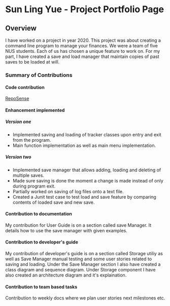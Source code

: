# Sun Ling Yue - Project Portfolio Page

## Overview
I have worked on a project in year 2020. This project was about creating a command line program to manage
your finances. We were a team of five NUS students. Each of us has chosen a unique feature to work on. For my
part, I have created a save and load manager that maintain copies of past saves to be loaded at will.

### Summary of Contributions
#### Code contribution
[RepoSense](https://nus-cs2113-ay2021s1.github.io/tp-dashboard/#breakdown=true&search=feudalord&sort=groupTitle&sortWithin=title&since=2020-09-27&timeframe=commit&mergegroup=&groupSelect=groupByRepos&checkedFileTypes=docs~functional-code~test-code~other&tabOpen=true&tabType=authorship&tabAuthor=Feudalord&tabRepo=AY2021S1-CS2113-T16-1%2Ftp%5Bmaster%5D&authorshipIsMergeGroup=false&authorshipFileTypes=docs~functional-code~test-code)
#### Enhancement implemented

##### Version one
- Implemented saving and loading of tracker classes upon entry and exit from the program.
- Main function implementation as well as main menu implementation.
##### Version two
- Implemented save manager that allows adding, loading and deleting of multiple saves.
- Made sure saving is done the moment a change is made instead of only during program exit.
- Partially worked on saving of log files onto a text file.
- Created a Junit test case to test load and save feature by comparing contents of loaded save and new save.

#### Contribution to documentation
My contribution for User Guide is on a section called save Manager. It details how to use the save manager with given examples.

#### Contribution to developer's guide
My contribution of developer's guide is on a section called Storage utiliy as well as Save Manager manual testing and some user stories related to saving and
loading. Under the Save Manager section I also have created a class diagram and sequence diagram. Under Storage component I have also created an architecture
diagram and it's explaination.

#### Contribution to team based tasks
Contribution to weekly docs where we plan user stories next milestones etc.
